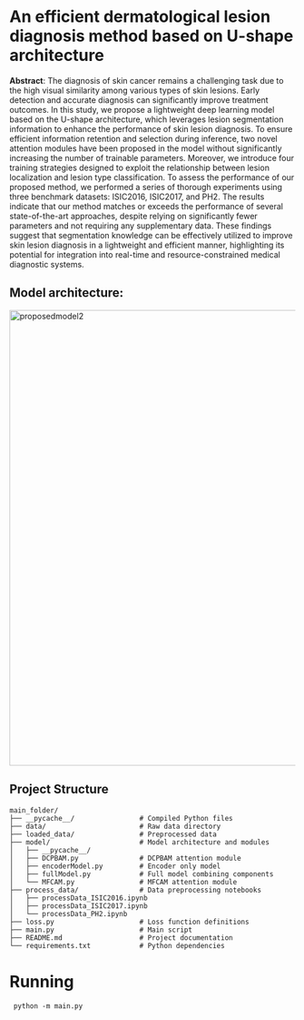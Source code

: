 # An efficient dermatological lesion diagnosis method based on U-shape architecture

**Abstract**: The diagnosis of skin cancer remains a challenging task due to the high visual similarity among various types of skin lesions. Early detection and accurate diagnosis can significantly improve treatment outcomes. In this study, we propose a lightweight deep learning model based on the U-shape architecture, which leverages lesion segmentation information to enhance the performance of skin lesion diagnosis. To ensure efficient information retention and selection during inference, two novel attention modules have been proposed in the model without significantly increasing the number of trainable parameters. Moreover, we introduce four training strategies designed to exploit the relationship between lesion localization and lesion type classification. To assess the performance of our proposed method, we performed a series of thorough experiments using three benchmark datasets: ISIC2016, ISIC2017, and PH2. The results indicate that our method matches or exceeds the performance of several state-of-the-art approaches, despite relying on significantly fewer parameters and not requiring any supplementary data. These findings suggest that segmentation knowledge can be effectively utilized to improve skin lesion diagnosis in a lightweight and efficient manner, highlighting its potential for integration into real-time and resource-constrained medical diagnostic systems.

## Model architecture:

<img width="908" height="801" alt="proposedmodel2" src="https://github.com/user-attachments/assets/b7325bd6-98f8-4a9b-8e61-24a3ff598d2a" />



## Project Structure

```plaintext
main_folder/
├── __pycache__/                # Compiled Python files
├── data/                       # Raw data directory
├── loaded_data/                # Preprocessed data
├── model/                      # Model architecture and modules
│   ├── __pycache__/
│   ├── DCPBAM.py               # DCPBAM attention module
│   ├── encoderModel.py         # Encoder only model
│   ├── fullModel.py            # Full model combining components
│   └── MFCAM.py                # MFCAM attention module
├── process_data/               # Data preprocessing notebooks
│   ├── processData_ISIC2016.ipynb
│   ├── processData_ISIC2017.ipynb
│   └── processData_PH2.ipynb
├── loss.py                     # Loss function definitions
├── main.py                     # Main script
├── README.md                   # Project documentation
└── requirements.txt            # Python dependencies
```


# Running

```code
 python -m main.py
```
